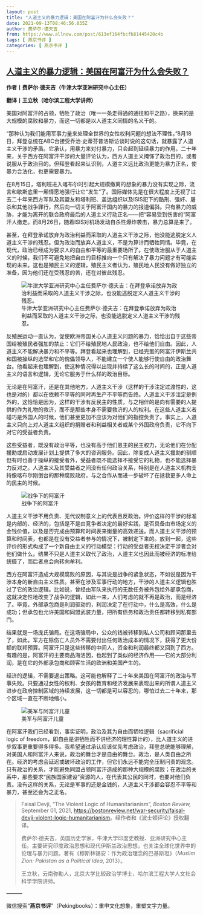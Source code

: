 ```yaml
---
layout: post
title: "人道主义的暴力逻辑：美国在阿富汗为什么会失败？"
date: 2021-09-13T08:46:56.835Z
author: 费萨尔·德夫吉
from: https://www.allnow.com/post/613ef164fbcfb81445420c4b
tags: [ 燕京书评 ]
categories: [ 燕京书评 ]
---
```

<!--NaN-->
[人道主义的暴力逻辑：美国在阿富汗为什么会失败？](https://www.allnow.com/post/613ef164fbcfb81445420c4b)
------

<div>
<p><strong>作者丨费萨尔·德夫吉（牛津大学亚洲研究中心主任）</strong></p><p><strong>翻译丨王立秋（哈尔滨工程大学讲师）</strong></p><p>美国对阿富汗的占领，牺牲了政治（唯一一条走得通的通往和平之路），换来的是大规模的腐败和暴力，而这一切都是以人道主义同情的名义干的。</p><p>“那种认为我们能用军事力量来处理全世界的女性权利问题的想法不理性。”8月18日，拜登总统在ABC台接受乔治·史蒂芬普洛斯访谈时说的这句话，就暴露了人道主义干涉的矛盾。它承认，用暴力来对付暴力，只会起到延续暴力的作用。二十年来，关于西方在阿富汗干涉的大量评论认为，西方人道主义掩饰了政治目的，或者说服从于政治目的。但拜登看起来认识到，人道主义远比政治更能为暴力正名，使暴力合法化，也更需要暴力。</p><p>在8月15日，塔利班进入喀布尔时引起大规模撤离的想象的暴力没有实现之际，流言和歇斯底里一厢情愿地强行让它“发生”了。国际媒体先是在很大程度上无视了过去二十年来西方军队及其盟友和塔利班、盖达组织以及ISIS犯下的酷刑、强奸、屠杀和其他战争罪行，然后向一切关于阿富汗国内的暴力的报道偏斜。只有暴力的威胁，才能为离开的联合政府最后的人道主义行动正名——把“容易受到伤害的”阿富汗人撤走。而8月26日，随着ISIS对机场发动自杀性爆炸袭击，暴力总算是来了。</p><p>甚至，在拜登承诺放弃为政治利益而采取的人道主义干涉之际，他没能逃脱定义人道主义干涉的残忍。但为政治而放弃人道主义，不是为算计而牺牲同情。毕竟，在现代，政治已经成为要求人的自由和平等的最重要场所了。在使政治服从于人道主义的时候，我们不可避免地把自由的目标推向一个只有解决了暴力问题才有可能实现的未来。这也是殖民主义的逻辑，殖民主义者认为，殖民地人民没有做好独立的准备，因为他们还在受残忍的苦，还在对彼此残忍。</p><figure class="image-box dls-image-block dls-media-image"><img src="https://img.allhistory.com/now/2021-09-13/613ef1954cd55d54dd5dc9e8+L.jpeg" data-id="613ef19c2114416715c3e86d" alt="牛津大学亚洲研究中心主任费萨尔·德夫吉：在拜登承诺放弃为政治利益而采取的人道主义干涉之际，也没能逃脱定义人道主义干涉的残忍。" ; referrerpolicy="no-referrer"><figcaption class="dls-image-capture">牛津大学亚洲研究中心主任费萨尔·德夫吉：在拜登承诺放弃为政治利益而采取的人道主义干涉之际，也没能逃脱定义人道主义干涉的残忍。</figcaption></figure><p>反殖民运动一直认为，促使欧洲帝国关心人道主义问题的暴力，恰恰出自于这些帝国给被殖民者强加的禁止：它们不给殖民地人民政治，也不给他们自由。因此，人道主义不能解决暴力和不平等。拜登看起来也理解到，已经完蛋的阿富汗伊斯兰共和国被操纵的选举和它的傀儡领导人，不能建立一个使人能够行使自由的政治舞台。他看起来也理解到，使这种情况得以出现并持续了这么长的时间的，正是人道主义的语言和逻辑，无论它服务于什么样的政治目标。</p><p>无论是在阿富汗，还是在其他地方，人道主义干涉（这样的干涉注定过渡性的，这也是对的）都以在依赖不平等的同时再生产不平等而告终。人道主义干涉注定是例外的，这恰恰是因为，这样的干涉有反民主的性质，与之相伴的是向有需要的人提供的作为礼物的救济，而不是那些本身不需要救济的人的权利。在这些人道主义者碰巧是外国人的时候，他们甚至更加不应该为对他们的指控负责了。事实上，人道主义只向上对人道主义组织的捐赠者和利益相关者或某个外国政府负责，它不向下对它的受益者负责。</p><p>这些受益者，既没有政治平等，也没有高于他们恩主的民主权力，无论他们在分配援助或启动发展计划上提供了多大的咨询服务。因此，除变成人道主义援助的驯顺但有时也善于操纵的接受者外，受益者既不能选择不接受它的礼物，也不能选择暴力反对之。人道主义及其受益者之间没有任何政治关系，特别是在人道主义机构支持像喀布尔刚倒台的那种腐败政府，与之合作从而进一步破坏了在拯救更多人命上的民主的时候。</p><figure class="image-box dls-image-block dls-media-image"><img src="https://img.allhistory.com/now/2021-09-13/613ef1ac4cd55d54dd5dc9e9+L.jpeg" data-id="613ef1b4904b8c02a16a4454" alt="战争下的阿富汗" ; referrerpolicy="no-referrer"><figcaption class="dls-image-capture">战争下的阿富汗</figcaption></figure><p>人道主义干涉不用负责、无代议制意义上的代表且反政治。评价这样的干涉的标准是内部的、经济的，包括是不是由竞争者决定的最好实践，是否具备由市场定义的金钱价值，以及是否完成由预算和时间表来衡量的高效递送。而人道主义干涉的预算和时间表，也都是在没有受益者参与的情况下，被制定下来的。放到一起，这些评价的形式构成了一个新自由主义的行动模型：行动的受益者无权决定干涉者会对他们做什么。结果不只是人道主义取代了政治，人道主义也因此而被经济的标准给统摄了，而后者总会向转向牟利。</p><p>西方在阿富汗造成大规模腐败的原因，与其说是战争的紧急状态，不如说是因为干涉本身的新自由主义性质。甚至在涉及军事行动的地方，干涉的人道主义逻辑也胜过了它的政治逻辑。比如说，曾经由军队来执行的无数任务被外包给外部承包商，这就决定性地改变了战争的逻辑，如此一来，人们考虑的就不再是政治，而是经济了。毕竟，外部承包商是利润驱动的，利润决定了在行动中，什么是高效，什么是成功；但承包也允许美国和同盟武装力量，把所有债务和政治责任都转移到私有部门。</p><p>结果就是一场庞氏骗局。在这场骗局中，公众的钱被转移到私人公司和顾问那里去了，如此，军方在除伤亡人员外不需要付出任何政治成本的情况下，获得了更大份额的联邦预算。阿富汗只是这些转移的中间人，资金和利润最终都又回到了西方。有趣的是，阿富汗的主要商品海洛因，也起到了类似的经济作用——它的大部分利润，是在它的外部承包商和顾客生活的欧洲和美国产生的。</p><p>经济的逻辑，不需要退出策略。这可能也解释了二十年来美国在阿富汗的政治与军事失败。只要通过女性的权利、女孩的教育和经济发展来表现出来的所谓人道主义进步在政府控制区域的持续发展，这一切都是可以容忍的，哪怕过去二十年来，那个区域一直在不断地缩小。</p><figure class="image-box dls-image-block dls-media-image"><img src="https://img.allhistory.com/now/2021-09-13/613ef1cd9c232e01c17d3437+L.png" data-id="613ef1d3904b8c02a16a4455" alt="美军与阿富汗儿童" ; referrerpolicy="no-referrer"><figcaption class="dls-image-capture">美军与阿富汗儿童</figcaption></figure><p>在阿富汗我们已经看到，事实证明，政治及其为自由而牺牲逻辑（sacrificial logic of freedom，即自由是讲牺牲而不讲经济的理性算计的），比人道主义的进步叙事更重要得多得多。我希望通过承认应该优先考虑政治，拜登总统能够理解，对美国人和阿富汗人来说，政治的舞台才是自由的舞台。政治，是人类自由之所在。经济的考虑会延迟或破坏政治的工作，但它们永远不能完全压制问责的观念。只有政治的关系，才能避免同盟占领阿富汗造成的那种大规模的腐败；在政治的关系中，那些要求“民族国家建设”资源的人，在代表其公民的同时，也要对他们负责。没有这样的关系，无论是军事的还是金钱的，人道主义干涉都会容忍不平等和暴力，甚至还会为之正名。</p><blockquote><p>Faisal Devji, “The Violent Logic of Humanitarianism”, <i>Boston Review,</i> September 01, 2021, <a href="https://bostonreview.net/war-security/faisal-devji-violent-logic-humanitarianism">https://bostonreview.net/war-security/faisal-devji-violent-logic-humanitarianism</a>。经作者和《波士顿评论》授权翻译。</p><p>费萨尔·德夫吉，英国历史学家，牛津大学印度史教授、亚洲研究中心主任。主要研究印度政治思想和现代伊斯兰政治思想，也关注全球化世界中的伦理与暴力问题。著有《穆斯林锡安：作为政治理念的巴基斯坦》（<i>Muslim Zion: Pakistan as a Political Idea</i>, 2013）。</p><p>王立秋，云南弥勒人，北京大学比较政治学博士，哈尔滨工程大学人文社会科学学院讲师。</p></blockquote><p>———</p><p>微信搜索“<strong>燕京书评</strong>”（Pekingbooks）：重申文化想象，重塑文字力量。</p>
</div>
